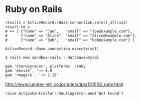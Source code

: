 # Ruby on Rails

```
results = ActiveRecord::Base.connection.select_all(sql)
result.to_a
# => [ {"name" => "Joe",   "email" => "joe@example.com"},
#      {"name" => "Alice", "email" => "alice@example.com"},
#      {"name" => "Bob",   "email" => "bob@example.com"} ]
```

```
ActiveRecord::Base.connection.execute(sql)
```

```
$ rails new sandbox-rails --database=mysql
```

```Gemfile
gem 'therubyracer', platforms: :ruby
gem 'devise', '~> 4.0'
gem 'rmagick', '~> 2.15'
```

http://www.lumber-mill.co.jp/notes/tips/141006_ruby.html


```
raise ActionController::RoutingError.new('Not Found')
```
